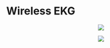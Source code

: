 # Wireless EKG 

<p align="center">
<img src="https://user-images.githubusercontent.com/29053630/188316342-ab427924-b445-4730-a2ea-eac1d0d904cf.png"> <br>
<p/> 

<p align="center">
<img src="https://user-images.githubusercontent.com/29053630/188316418-aafe43dc-a5b4-4e13-84eb-14d226ca07b2.png"> <br>
<p/> 
